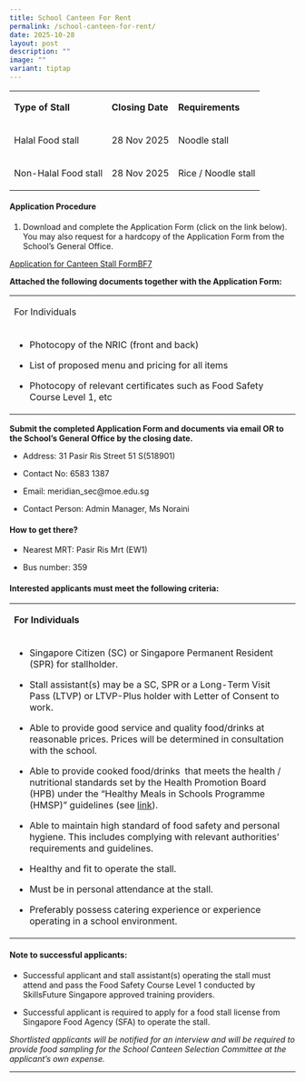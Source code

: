 ```yaml
---
title: School Canteen For Rent
permalink: /school-canteen-for-rent/
date: 2025-10-28
layout: post
description: ""
image: ""
variant: tiptap
---
```

<table style="minWidth: 75px">
<colgroup>
<col>
<col>
<col>
</colgroup>
<tbody>
<tr>
<td rowspan="1" colspan="1">
<p><strong>Type of Stall</strong>
</p>
</td>
<td rowspan="1" colspan="1">
<p><strong>Closing Date</strong>
</p>
</td>
<td rowspan="1" colspan="1">
<p><strong>Requirements</strong>
</p>
</td>
</tr>
<tr>
<td rowspan="1" colspan="1">
<p>Halal Food stall</p>
</td>
<td rowspan="1" colspan="1">
<p>28 Nov 2025</p>
</td>
<td rowspan="1" colspan="1">
<p>Noodle stall</p>
</td>
</tr>
<tr>
<td rowspan="1" colspan="1">
<p>Non-Halal Food stall</p>
</td>
<td rowspan="1" colspan="1">
<p>28 Nov 2025</p>
</td>
<td rowspan="1" colspan="1">
<p>Rice / Noodle stall</p>
</td>
</tr>
</tbody>
</table>
<p></p>
<h4>Application Procedure</h4>
<ol data-tight="true" class="tight">
<li>
<p>Download and complete the Application Form (click on the link below).
You may also request for a hardcopy of the Application Form from the School’s
General Office.</p>
</li>
</ol>
<p><a href="/files/Annoucements Attachments/Application_for_Canteen_Stall_FormBF7.pdf" rel="noopener nofollow" target="_blank">Application for Canteen Stall FormBF7</a>
</p>
<p><strong>Attached the following documents together with the Application Form:</strong>
</p>
<table style="minWidth: 25px">
<colgroup>
<col>
</colgroup>
<tbody>
<tr>
<td rowspan="1" colspan="1">
<p>For Individuals</p>
</td>
</tr>
<tr>
<td rowspan="1" colspan="1">
<ul data-tight="true" class="tight">
<li>
<p>Photocopy of the NRIC (front and back)</p>
</li>
<li>
<p>List of proposed menu and pricing for all items</p>
</li>
<li>
<p>Photocopy of relevant certificates such as Food Safety Course Level 1,
etc</p>
</li>
</ul>
</td>
</tr>
</tbody>
</table>
<p></p>
<p><strong>Submit the completed Application Form and documents via email OR to the School’s General Office by the closing date.</strong>
</p>
<p></p>
<ul data-tight="true" class="tight">
<li>
<p>Address: 31 Pasir Ris Street 51 S(518901)</p>
</li>
<li>
<p>Contact No: 6583 1387</p>
</li>
<li>
<p>Email: <a rel="noopener noreferrer nofollow" target="_blank">meridian_sec@moe.edu.sg</a>
</p>
</li>
<li>
<p>Contact Person: Admin Manager, Ms Noraini</p>
</li>
</ul>
<h4>How to get there?</h4>
<ul data-tight="true" class="tight">
<li>
<p>Nearest MRT: Pasir Ris Mrt (EW1)</p>
</li>
<li>
<p>Bus number: 359</p>
</li>
</ul>
<h4>Interested applicants must meet the following criteria:</h4>
<table style="minWidth: 25px">
<colgroup>
<col>
</colgroup>
<tbody>
<tr>
<td rowspan="1" colspan="1">
<p><strong>For Individuals</strong>
</p>
</td>
</tr>
<tr>
<td rowspan="1" colspan="1">
<ul data-tight="true" class="tight">
<li>
<p>Singapore Citizen (SC) or Singapore Permanent Resident (SPR) for stallholder.</p>
</li>
<li>
<p>Stall assistant(s) may be a SC, SPR or a Long-Term Visit Pass (LTVP) or
LTVP-Plus holder with Letter of Consent to work.</p>
</li>
<li>
<p>Able to provide good service and quality food/drinks at reasonable prices.
Prices will be determined in consultation with the school.</p>
</li>
<li>
<p>Able to provide cooked food/drinks&nbsp; that meets the health / nutritional
standards set by the Health Promotion Board (HPB) under the “Healthy Meals
in Schools Programme (HMSP)” guidelines (see&nbsp;<a href="https://www.hpb.gov.sg/schools/school-programmes/healthy-meals-in-schools-programme" rel="noopener noreferrer nofollow" target="_blank">link</a>).</p>
</li>
<li>
<p>Able to maintain high standard of food safety and personal hygiene. This
includes complying with relevant authorities’ requirements and guidelines.</p>
</li>
<li>
<p>Healthy and fit to operate the stall.</p>
</li>
<li>
<p>Must be in personal attendance at the stall.</p>
</li>
<li>
<p>Preferably possess catering experience or experience operating in a school
environment.</p>
</li>
</ul>
</td>
</tr>
</tbody>
</table>
<p></p>
<h4>Note to successful applicants:</h4>
<ul data-tight="true" class="tight">
<li>
<p>Successful applicant and stall assistant(s) operating the stall must attend
and pass the Food Safety Course Level 1 conducted by SkillsFuture Singapore
approved training providers.</p>
</li>
<li>
<p>Successful applicant is required to apply for a food stall license from
Singapore Food Agency (SFA) to operate the stall.</p>
</li>
</ul>
<p><em>Shortlisted applicants will be notified for an interview and will be required to provide food sampling for the School Canteen Selection Committee at the applicant’s own expense.</em>
</p>
<hr>
<p></p>